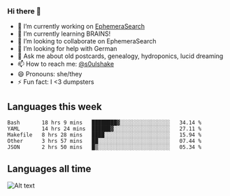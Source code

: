 ### Hi there 👋

<!--
**soulshake/soulshake** is a ✨ _special_ ✨ repository because its `README.md` (this file) appears on your GitHub profile.

Here are some ideas to get you started:

- 🔭 I’m currently working on ...
- 🌱 I’m currently learning ...
- 👯 I’m looking to collaborate on ...
- 🤔 I’m looking for help with ...
- 💬 Ask me about ...
- 📫 How to reach me: ...
- 😄 Pronouns: ...
- ⚡ Fun fact: ...
-->


- 🔭 I’m currently working on [EphemeraSearch](https://www.ephemerasearch.com/)
- 🌱 I’m currently learning BRAINS!
- 👯 I’m looking to collaborate on EphemeraSearch
- 🤔 I’m looking for help with German
- 💬 Ask me about old postcards, genealogy, hydroponics, lucid dreaming
- 📫 How to reach me: [@s0ulshake](https://twitter.com/soulshake)
- 😄 Pronouns: she/they
- ⚡ Fun fact: I <3 dumpsters

## Languages this week

<!--START_SECTION:waka-->
```text
Bash       18 hrs 9 mins   ████████▓░░░░░░░░░░░░░░░░   34.14 % 
YAML       14 hrs 24 mins  ██████▓░░░░░░░░░░░░░░░░░░   27.11 % 
Makefile   8 hrs 28 mins   ████░░░░░░░░░░░░░░░░░░░░░   15.94 % 
Other      3 hrs 57 mins   ██░░░░░░░░░░░░░░░░░░░░░░░   07.44 % 
JSON       2 hrs 50 mins   █▒░░░░░░░░░░░░░░░░░░░░░░░   05.34 % 
```
<!--END_SECTION:waka-->

## Languages all time
![Alt text](https://wakatime.com/share/@aj/6aa10b67-a5e9-4fb1-acaf-8692f4385172.svg)
